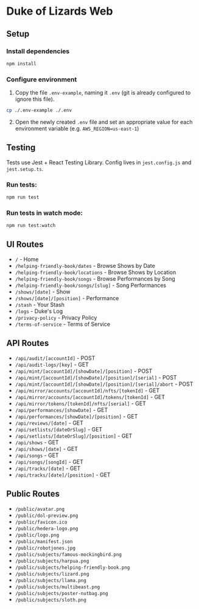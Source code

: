 # Duke of Lizards Web

## Setup

### Install dependencies

```bash
npm install
```

### Configure environment

1. Copy the file `.env-example`, naming it `.env` (git is already configured to ignore this file).

```bash
cp ./.env-example ./.env
```

2. Open the newly created `.env` file and set an appropriate value for each environment variable (e.g. `AWS_REGION=us-east-1`)

## Testing

Tests use Jest + React Testing Library. Config lives in `jest.config.js` and `jest.setup.ts`.

### Run tests:

```bash
npm run test
```

### Run tests in watch mode:

```bash
npm run test:watch
```

## UI Routes

- `/` - Home
- `/helping-friendly-book/dates` - Browse Shows by Date
- `/helping-friendly-book/locations` - Browse Shows by Location
- `/helping-friendly-book/songs` - Browse Performances by Song
- `/helping-friendly-book/songs/[slug]` - Song Performances
- `/shows/[date]` - Show
- `/shows/[date]/[position]` - Performance
- `/stash` - Your Stash
- `/logs` - Duke's Log
- `/privacy-policy` - Privacy Policy
- `/terms-of-service` - Terms of Service

## API Routes

- `/api/audit/[accountId]` - POST
- `/api/audit-logs/[key]` - GET
- `/api/mint/[accountId]/[showDate]/[position]` - POST
- `/api/mint/[accountId]/[showDate]/[position]/[serial]` - POST
- `/api/mint/[accountId]/[showDate]/[position]/[serial]/abort` - POST
- `/api/mirror/accounts/[accountId]/nfts/[tokenId]` - GET
- `/api/mirror/accounts/[accountId]/tokens/[tokenId]` - GET
- `/api/mirror/tokens/[tokenId]/nfts/[serial]` - GET
- `/api/performances/[showDate]` - GET
- `/api/performances/[showDate]/[position]` - GET
- `/api/reviews/[date]` - GET
- `/api/setlists/[dateOrSlug]` - GET
- `/api/setlists/[dateOrSlug]/[position]` - GET
- `/api/shows` - GET
- `/api/shows/[date]` - GET
- `/api/songs` - GET
- `/api/songs/[songId]` - GET
- `/api/tracks/[date]` - GET
- `/api/tracks/[date]/[position]` - GET

## Public Routes

- `/public/avatar.png`
- `/public/dol-preview.png`
- `/public/favicon.ico`
- `/public/hedera-logo.png`
- `/public/logo.png`
- `/public/manifest.json`
- `/public/robotjones.jpg`
- `/public/subjects/famous-mockingbird.png`
- `/public/subjects/harpua.png`
- `/public/subjects/helping-friendly-book.png`
- `/public/subjects/lizard.png`
- `/public/subjects/llama.png`
- `/public/subjects/multibeast.png`
- `/public/subjects/poster-nutbag.png`
- `/public/subjects/sloth.png`
